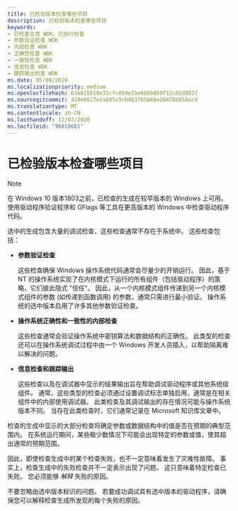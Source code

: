 ```yaml
---
title: 已检验版本检查哪些项目
description: 已检验版本检查哪些项目
keywords:
- 已检查生成 WDK，已执行检查
- 参数验证检查 WDK
- 内部检查 WDK
- 正确性检查 WDK
- 一致性检查 WDK
- 信息检查 WDK
- 跟踪输出检查 WDK
ms.date: 05/08/2020
ms.localizationpriority: medium
ms.openlocfilehash: 63e615b18e31cfc069e15e68bb869f12c02d8037
ms.sourcegitcommit: 418e6617e2a695c9cb4b37b5b60e264760858acd
ms.translationtype: MT
ms.contentlocale: zh-CN
ms.lasthandoff: 12/07/2020
ms.locfileid: "96810681"
---
```

# <a name="what-the-checked-build-checks"></a>已检验版本检查哪些项目

> [!NOTE]
> 在 Windows 10 版本1803之前，已检查的生成在较早版本的 Windows 上可用。
> 使用驱动程序验证程序和 GFlags 等工具在更高版本的 Windows 中检查驱动程序代码。

选中的生成包含大量的调试检查，这些检查通常不存在于系统中。 这些检查包括：

- **参数验证检查**

    这些检查确保 Windows 操作系统代码通常会尽量少的开销运行。 因此，基于 NT 的操作系统实现了在内核模式下运行的所有组件（包括驱动程序）的策略，它们彼此隐式 "信任"。 因此，从一个内核模式组件传递到另一个内核模式组件的参数 (如传递到函数调用) 的参数，通常只需进行最小验证。 操作系统的选中版本启用了许多其他参数验证检查。

- **操作系统正确性和一致性的内部检查**

    这些检查通常会验证操作系统中密钥算法和数据结构的正确性。 此类型的检查还可以在操作系统调试过程中由一个 Windows 开发人员插入，以帮助隔离难以解决的问题。

- **信息检查和跟踪输出**

    这些检查以及在调试器中显示的结果输出旨在帮助调试驱动程序或其他系统级组件。 通常，这些类型的检查必须通过设置调试标志单独启用，通常是在相关组件中的内部使用调试器。 此类检查及其调试输出的存在情况可能与操作系统版本不同。 当存在此类检查时，它们通常记录在 Microsoft 知识库文章中。

检查的生成中显示的大部分检查将确定参数或数据结构中的值是否在预期的典型范围内。 在系统运行期间，某些极少数情况下可能会出现特定的参数或值，使其超出通常的预期范围。

因此，即使检查生成中的某个检查失败，也不一定意味着发生了灾难性故障。 事实上，检查生成中的失败检查并不一定表示出现了问题。 这只意味着特定检查已失败。 您必须能够 *解释* 失败的原因。

不要忽略由选中版本标识的问题。 若要成功调试具有选中版本的驱动程序，请确保您可以解释检查生成所发现的每个失败的原因。
